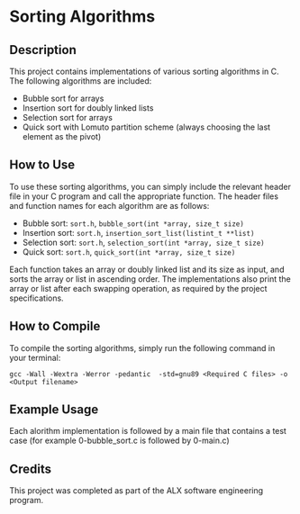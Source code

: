 # Sorting Algorithms

## Description

This project contains implementations of various sorting algorithms in C. The following algorithms are included:

- Bubble sort for arrays
- Insertion sort for doubly linked lists
- Selection sort for arrays
- Quick sort with Lomuto partition scheme (always choosing the last element as the pivot)

## How to Use

To use these sorting algorithms, you can simply include the relevant header file in your C program and call the appropriate function. The header files and function names for each algorithm are as follows:

- Bubble sort: `sort.h`, `bubble_sort(int *array, size_t size)`
- Insertion sort: `sort.h`, `insertion_sort_list(listint_t **list)`
- Selection sort: `sort.h`, `selection_sort(int *array, size_t size)`
- Quick sort: `sort.h`, `quick_sort(int *array, size_t size)`

Each function takes an array or doubly linked list and its size as input, and sorts the array or list in ascending order. The implementations also print the array or list after each swapping operation, as required by the project specifications.

## How to Compile

To compile the sorting algorithms, simply run the following command in your terminal:

``` shell
gcc -Wall -Wextra -Werror -pedantic  -std=gnu89 <Required C files> -o <Output filename>
```

## Example Usage

Each alorithm implementation is followed by a main file that contains a test case (for example 0-bubble_sort.c is followed by 0-main.c)

## Credits

This project was completed as part of the ALX software engineering program.
